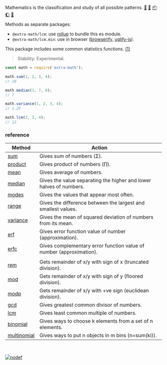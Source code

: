 Mathematics is the classification and study of all possible patterns. [:running:] [:vhs:] [:package:] [:moon:] [:ledger:]

Methods as separate packages:
- `@extra-math/lcm`: use [rollup] to bundle this es module.
- `@extra-math/lcm.min`: use in browser ([browserify], [uglify-js]).

This package includes some common statistics functions. [(1)]

> Stability: Experimental.

```javascript
const math = require('extra-math');

math.sum(1, 2, 3, 4);
// 10

math.median(1, 7, 8);
// 7

math.variance(1, 2, 3, 4);
// 1.25

math.lcm(2, 3, 4);
// 12
```

### reference

| Method                 | Action
|------------------------|-------
| [sum]                  | Gives sum of numbers (Σ).
| [product]              | Gives product of numbers (∏).
| [mean]                 | Gives average of numbers.
| [median]               | Gives the value separating the higher and lower halves of numbers.
| [modes]                | Gives the values that appear most often.
| [range]                | Gives the difference between the largest and smallest values.
| [variance]             | Gives the mean of squared deviation of numbers from its mean.
| [erf]                  | Gives error function value of number (approximation).
| [erfc]                 | Gives complementary error function value of number (approximation).
|                        |
| [rem]                  | Gets remainder of x/y with sign of x (truncated division).
| [mod]                  | Gets remainder of x/y with sign of y (floored division).
| [modp]                 | Gets remainder of x/y with +ve sign (euclidean division).
| [gcd]                  | Gives greatest common divisor of numbers.
| [lcm]                  | Gives least common multiple of numbers.
| [binomial]             | Gives ways to choose k elements from a set of n elements.
| [multinomial]          | Gives ways to put n objects in m bins (n=sum(ki)).

<br>

[![nodef](https://merferry.glitch.me/card/extra-math.svg)](https://nodef.github.io)

[(1)]: https://en.wikipedia.org/wiki/Walter_Warwick_Sawyer
[browserify]: https://www.npmjs.com/package/browserify
[rollup]: https://www.npmjs.com/package/rollup
[uglify-js]: https://www.npmjs.com/package/uglify-js
[sum]: https://github.com/nodef/extra-math/wiki/sum
[product]: https://github.com/nodef/extra-math/wiki/product
[mean]: https://github.com/nodef/extra-math/wiki/mean
[median]: https://github.com/nodef/extra-math/wiki/median
[modes]: https://github.com/nodef/extra-math/wiki/modes
[range]: https://github.com/nodef/extra-math/wiki/range
[variance]: https://github.com/nodef/extra-math/wiki/variance
[gcd]: https://github.com/nodef/extra-math/wiki/gcd
[lcm]: https://github.com/nodef/extra-math/wiki/lcm
[binomial]: https://github.com/nodef/extra-math/wiki/binomial
[multinomial]: https://github.com/nodef/extra-math/wiki/multinomial
[erf]: https://github.com/nodef/extra-math/wiki/erf
[erfc]: https://github.com/nodef/extra-math/wiki/erfc
[rem]: https://github.com/nodef/extra-math/wiki/rem
[mod]: https://github.com/nodef/extra-math/wiki/mod
[modp]: https://github.com/nodef/extra-math/wiki/modp
[:running:]: https://npm.runkit.com/extra-math
[:vhs:]: https://asciinema.org/a/337174
[:package:]: https://www.npmjs.com/package/extra-math
[:moon:]: https://www.npmjs.com/package/extra-math.min
[:ledger:]: https://unpkg.com/extra-math/
